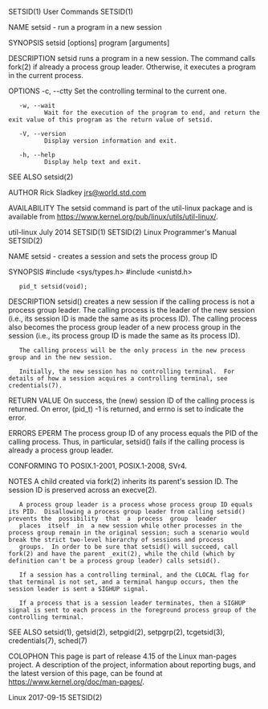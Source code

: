 SETSID(1)                                                                                    User Commands                                                                                   SETSID(1)

NAME
       setsid - run a program in a new session

SYNOPSIS
       setsid [options] program [arguments]

DESCRIPTION
       setsid runs a program in a new session. The command calls fork(2) if already a process group leader. Otherwise, it executes a program in the current process.

OPTIONS
       -c, --ctty
              Set the controlling terminal to the current one.

       -w, --wait
              Wait for the execution of the program to end, and return the exit value of this program as the return value of setsid.

       -V, --version
              Display version information and exit.

       -h, --help
              Display help text and exit.

SEE ALSO
       setsid(2)

AUTHOR
       Rick Sladkey <jrs@world.std.com>

AVAILABILITY
       The setsid command is part of the util-linux package and is available from https://www.kernel.org/pub/linux/utils/util-linux/.

util-linux                                                                                     July 2014                                                                                     SETSID(1)
SETSID(2)                                                                              Linux Programmer's Manual                                                                             SETSID(2)

NAME
       setsid - creates a session and sets the process group ID

SYNOPSIS
       #include <sys/types.h>
       #include <unistd.h>

       pid_t setsid(void);

DESCRIPTION
       setsid()  creates  a  new  session  if  the  calling process is not a process group leader.  The calling process is the leader of the new session (i.e., its session ID is made the same as its
       process ID).  The calling process also becomes the process group leader of a new process group in the session (i.e., its process group ID is made the same as its process ID).

       The calling process will be the only process in the new process group and in the new session.

       Initially, the new session has no controlling terminal.  For details of how a session acquires a controlling terminal, see credentials(7).

RETURN VALUE
       On success, the (new) session ID of the calling process is returned.  On error, (pid_t) -1 is returned, and errno is set to indicate the error.

ERRORS
       EPERM  The process group ID of any process equals the PID of the calling process.  Thus, in particular, setsid() fails if the calling process is already a process group leader.

CONFORMING TO
       POSIX.1-2001, POSIX.1-2008, SVr4.

NOTES
       A child created via fork(2) inherits its parent's session ID.  The session ID is preserved across an execve(2).

       A process group leader is a process whose process group ID equals its PID.  Disallowing a process group leader from calling setsid() prevents the  possibility  that  a  process  group  leader
       places  itself  in  a new session while other processes in the process group remain in the original session; such a scenario would break the strict two-level hierarchy of sessions and process
       groups.  In order to be sure that setsid() will succeed, call fork(2) and have the parent _exit(2), while the child (which by definition can't be a process group leader) calls setsid().

       If a session has a controlling terminal, and the CLOCAL flag for that terminal is not set, and a terminal hangup occurs, then the session leader is sent a SIGHUP signal.

       If a process that is a session leader terminates, then a SIGHUP signal is sent to each process in the foreground process group of the controlling terminal.

SEE ALSO
       setsid(1), getsid(2), setpgid(2), setpgrp(2), tcgetsid(3), credentials(7), sched(7)

COLOPHON
       This page is part of release 4.15 of the Linux man-pages project.  A description of the project, information about reporting bugs, and the latest  version  of  this  page,  can  be  found  at
       https://www.kernel.org/doc/man-pages/.

Linux                                                                                         2017-09-15                                                                                     SETSID(2)

